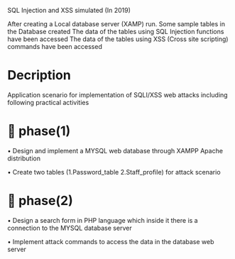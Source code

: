 SQL Injection and XSS simulated (In 2019) 

After creating a Local database server (XAMP) run.
Some sample tables in the Database created
The data of the tables using SQL Injection functions have been accessed
The data of the tables using XSS (Cross site scripting) commands have been accessed

# Decription 

Application scenario for implementation of SQLI/XSS web attacks including following
practical activities

#  phase(1)

• Design and implement a MYSQL web database through XAMPP Apache distribution

• Create two tables (1.Password_table 2.Staff_profile) for attack scenario

#  phase(2)

• Design a search form in PHP language which inside it there is a connection to the MYSQL
database server

• Implement attack commands to access the data in the database web server


